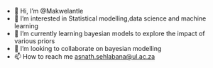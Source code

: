 - 👋 Hi, I’m @Makwelantle
- 👀 I’m interested in Statistical modelling,data science and machine learning
- 🌱 I’m currently learning bayesian models to explore the impact of various priors
- 💞️ I’m looking to collaborate on bayesian modelling
- 📫 How to reach me asnath.sehlabana@ul.ac.za

<!---
Makwelantle/Makwelantle is a ✨ special ✨ repository because its `README.md` (this file) appears on your GitHub profile.
You can click the Preview link to take a look at your changes.
--->
